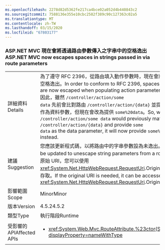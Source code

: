 ```yaml
---
ms.openlocfilehash: 2278d82d5362fe217ca4bce02a052d4b440843c2
ms.sourcegitcommit: 7588136e355e10cbc2582f389c90c127363c02a5
ms.translationtype: MT
ms.contentlocale: zh-TW
ms.lasthandoff: 03/15/2020
ms.locfileid: "67803177"
---
```

### <a name="aspnet-mvc-now-escapes-spaces-in-strings-passed-in-via-route-parameters"></a><span data-ttu-id="0164e-101">ASP.NET MVC 現在會將透過路由參數傳入之字串中的空格逸出</span><span class="sxs-lookup"><span data-stu-id="0164e-101">ASP.NET MVC now escapes spaces in strings passed in via route parameters</span></span>

|   |   |
|---|---|
|<span data-ttu-id="0164e-102">詳細資料</span><span class="sxs-lookup"><span data-stu-id="0164e-102">Details</span></span>|<span data-ttu-id="0164e-103">為了遵守 RFC 2396，從路由填入動作參數時，現在會將路由路徑中的空格逸出。</span><span class="sxs-lookup"><span data-stu-id="0164e-103">In order to conform to RFC 2396, spaces in route paths are now escaped when populating action parameters from a route.</span></span> <span data-ttu-id="0164e-104">因此，雖然 <code>/controller/action/some data</code> 先前會比對路由 <code>/controller/action/{data}</code> 並提供 <code>some data</code> 作為資料參數，但現在會改為提供 <code>some%20data</code>。</span><span class="sxs-lookup"><span data-stu-id="0164e-104">So, whereas  <code>/controller/action/some data</code> would previously match the route <code>/controller/action/{data}</code> and provide <code>some data</code> as the data parameter, it will now provide <code>some%20data</code> instead.</span></span>|
|<span data-ttu-id="0164e-105">建議</span><span class="sxs-lookup"><span data-stu-id="0164e-105">Suggestion</span></span>|<span data-ttu-id="0164e-106">您應該更新程式碼，以將路由中的字串參數設為未逸出。</span><span class="sxs-lookup"><span data-stu-id="0164e-106">Code should be updated to unescape string parameters from a route.</span></span> <span data-ttu-id="0164e-107">如果需要原始 URI，您可以使用 <xref:System.Net.HttpWebRequest.RequestUri>.OriginalString API 來存取。</span><span class="sxs-lookup"><span data-stu-id="0164e-107">If the original URI is needed, it can be accessed with the <xref:System.Net.HttpWebRequest.RequestUri>.OriginalString API.</span></span>|
|<span data-ttu-id="0164e-108">影響範圍</span><span class="sxs-lookup"><span data-stu-id="0164e-108">Scope</span></span>|<span data-ttu-id="0164e-109">Minor</span><span class="sxs-lookup"><span data-stu-id="0164e-109">Minor</span></span>|
|<span data-ttu-id="0164e-110">版本</span><span class="sxs-lookup"><span data-stu-id="0164e-110">Version</span></span>|<span data-ttu-id="0164e-111">4.5.2</span><span class="sxs-lookup"><span data-stu-id="0164e-111">4.5.2</span></span>|
|<span data-ttu-id="0164e-112">類型</span><span class="sxs-lookup"><span data-stu-id="0164e-112">Type</span></span>|<span data-ttu-id="0164e-113">執行階段</span><span class="sxs-lookup"><span data-stu-id="0164e-113">Runtime</span></span>|
|<span data-ttu-id="0164e-114">受影響的 API</span><span class="sxs-lookup"><span data-stu-id="0164e-114">Affected APIs</span></span>|<ul><li><xref:System.Web.Mvc.RouteAttribute.%23ctor(System.String)?displayProperty=nameWithType></li></ul>|
